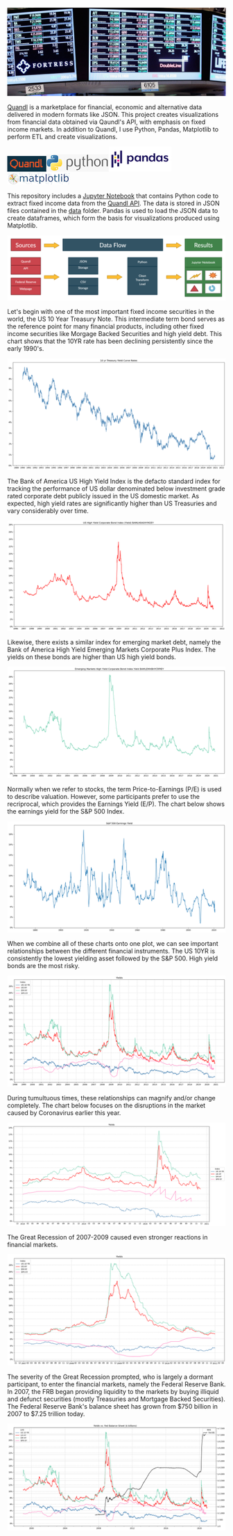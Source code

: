 ![bond_logo.png](img/bond_logo.png)

[Quandl](https://www.quandl.com/) is a marketplace for financial, economic and alternative data delivered in modern formats like JSON. This project creates visualizations from financial data obtained via Qaundl's API, with emphasis on fixed income markets. In addition to Quandl, I use Python, Pandas, Matplotlib to perform ETL and create visualizations. 

![quandl_logo](img/quandl_logo.png)![python_logo](img/python_logo.png)![pandas_logo](img/pandas_logo.png)![matplotlib_logo](img/matplotlib_logo.png)

This repository includes a [Jupyter Notebook](https://github.com/AmitSamra/Bonds/blob/master/bonds.ipynb) that contains Python code to extract fixed income data from the [Quandl API](https://docs.quandl.com/docs/getting-started). The data is stored in JSON files contained in the [data](https://github.com/AmitSamra/Bonds/tree/master/data) folder. Pandas is used to load the JSON data to create dataframes, which form the basis for visualizations produced using Matplotlib. 

![pipeline.png](img/pipeline.png)

Let's begin with one of the most important fixed income securities in the world, the US 10 Year Treasury Note. This intermediate term bond serves as the reference point for many financial products, including other fixed income securities like Morgage Backed Securities and high yield debt. This chart shows that the 10YR rate has been declining persistently since the early 1990's. 

![us_ty_10.png](img/us_ty_10.png)

The Bank of America US High Yield Index is the defacto standard index for tracking the performance of US dollar denominated below investment grade rated corporate debt publicly issued in the US domestic market. As expected, high yield rates are significantly higher than US Treasuries and vary considerably over time. 

![us_hy_corp.png](img/us_hy_corp.png)

Likewise, there exists a similar index for emerging market debt, namely the Bank of America High Yield Emerging Markets Corporate Plus Index. The yields on these bonds are higher than US high yield bonds. 

![em_hy_corp.png](img/em_hy_corp.png)

Normally when we refer to stocks, the term Price-to-Earnings (P/E) is used to describe valuation. However, some participants prefer to use the recriprocal, which provides the Earnings Yield (E/P). The chart below shows the earnings yield for the S&P 500 Index. 

![sp500_ey.png](img/sp500_ey.png)

When we combine all of these charts onto one plot, we can see important relationships between the different financial instruments. The US 10YR is consistently the lowest yielding asset followed by the S&P 500. High yield bonds are the most risky. 

![yields_99.png](img/yields_99.png)

During tumultuous times, these relationships can magnify and/or change completely. The chart below focuses on the disruptions in the market caused by Coronavirus earlier this year. 

![yields_1920.png](img/yields_1920.png)

The Great Recession of 2007-2009 caused even stronger reactions in financial markets.

![yields_0710.png](img/yields_0710.png)

The severity of the Great Recession prompted, who is largely a dormant participant, to enter the financial markets, namely the Federal Reserve Bank. In 2007, the FRB began providing liquidity to the markets by buying illiquid and defunct securities (mostly Treasuries and Mortgage Backed Securities). The Federal Reserve Bank's balance sheet has grown from $750 billion in 2007 to $7.25 trillion today. 

![yields_fed_99.png](img/yields_fed_99.png)

